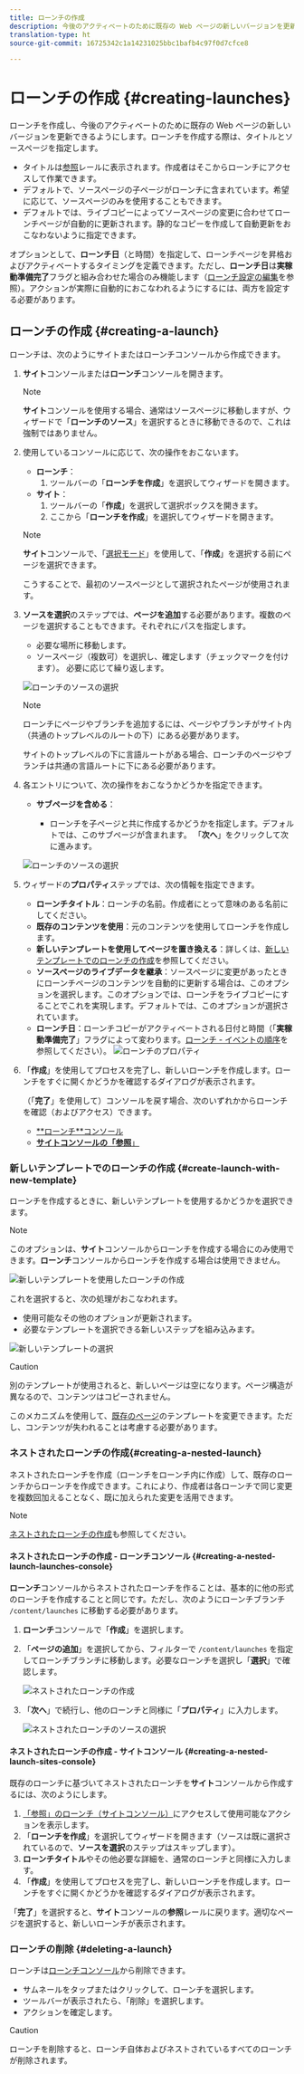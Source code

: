 ```yaml
---
title: ローンチの作成
description: 今後のアクティベートのために既存の Web ページの新しいバージョンを更新できるように、ローンチを作成できます。
translation-type: ht
source-git-commit: 16725342c1a14231025bbc1bafb4c97f0d7cfce8

---
```



# ローンチの作成 {#creating-launches}

ローンチを作成し、今後のアクティベートのために既存の Web ページの新しいバージョンを更新できるようにします。ローンチを作成する際は、タイトルとソースページを指定します。

* タイトルは[参照](/help/sites-cloud/authoring/fundamentals/environment-tools.md#references)レールに表示されます。作成者はそこからローンチにアクセスして作業できます。
* デフォルトで、ソースページの子ページがローンチに含まれています。希望に応じて、ソースページのみを使用することもできます。
* デフォルトでは、ライブコピーによってソースページの変更に合わせてローンチページが自動的に更新されます。静的なコピーを作成して自動更新をおこなわないように指定できます。<!--By default, [Live Copy](/help/sites-administering/msm.md) automatically updates the launch pages as the source pages change. You can specify that a static copy is created to prevent automatic changes.-->

オプションとして、**ローンチ日**（と時間）を指定して、ローンチページを昇格およびアクティベートするタイミングを定義できます。ただし、**ローンチ日**&#x200B;は&#x200B;**実稼動準備完了**&#x200B;フラグと組み合わせた場合のみ機能します（[ローンチ設定の編集](/help/sites-cloud/authoring/launches/editing.md#editing-a-launch-configuration)を参照）。アクションが実際に自動的におこなわれるようにするには、両方を設定する必要があります。

## ローンチの作成 {#creating-a-launch}

ローンチは、次のようにサイトまたはローンチコンソールから作成できます。

1. **サイト**&#x200B;コンソールまたは&#x200B;**ローンチ**&#x200B;コンソールを開きます。

   >[!NOTE]
   >
   >**サイト**&#x200B;コンソールを使用する場合、通常はソースページに移動しますが、ウィザードで「**ローンチのソース**」を選択するときに移動できるので、これは強制ではありません。

1. 使用しているコンソールに応じて、次の操作をおこないます。
   * **ローンチ**：
      1. ツールバーの「**ローンチを作成**」を選択してウィザードを開きます。
   * **サイト**：
      1. ツールバーの「**作成**」を選択して選択ボックスを開きます。
      1. ここから「**ローンチを作成**」を選択してウィザードを開きます。
   >[!NOTE]
   >
   >**サイト**&#x200B;コンソールで、「[選択モード](/help/sites-cloud/authoring/getting-started/basic-handling.md#viewing-and-selecting-resources)」を使用して、「**作成**」を選択する前にページを選択できます。
   >
   >こうすることで、最初のソースページとして選択されたページが使用されます。

1. **ソースを選択**&#x200B;のステップでは、**ページを追加**&#x200B;する必要があります。複数のページを選択することもできます。それぞれにパスを指定します。
   * 必要な場所に移動します。
   * ソースページ（複数可）を選択し、確定します（チェックマークを付けます）。
   必要に応じて繰り返します。

   ![ローンチのソースの選択](/help/sites-cloud/authoring/assets/launches-select-source.png)

   >[!NOTE]
   >
   >ローンチにページやブランチを追加するには、ページやブランチがサイト内（共通のトップレベルのルートの下）にある必要があります。
   >
   >サイトのトップレベルの下に言語ルートがある場合、ローンチのページやブランチは共通の言語ルートに下にある必要があります。

1. 各エントリについて、次の操作をおこなうかどうかを指定できます。

   * **サブページを含める**：

      * ローンチを子ページと共に作成するかどうかを指定します。デフォルトでは、このサブページが含まれます。
   「**次へ**」をクリックして次に進みます。

   ![ローンチのソースの選択](/help/sites-cloud/authoring/assets/launches-select-source-2.png)

1. ウィザードの&#x200B;**プロパティ**&#x200B;ステップでは、次の情報を指定できます。

   * **ローンチタイトル**：ローンチの名前。作成者にとって意味のある名前にしてください。
   * **既存のコンテンツを使用**：元のコンテンツを使用してローンチを作成します。
   * **新しいテンプレートを使用してページを置き換える**：詳しくは、[新しいテンプレートでのローンチの作成](#create-launch-with-new-template)を参照してください。
   * **ソースページのライブデータを継承**：ソースページに変更があったときにローンチページのコンテンツを自動的に更新する場合は、このオプションを選択します。このオプションでは、ローンチをライブコピーにすることでこれを実現します。デフォルトでは、このオプションが選択されています。<!--Select this option to automatically update the content of launch pages when the source pages change. This option achieves this by making the launch a [live copy](/help/sites-administering/msm.md). By default, this option is selected.-->
   * **ローンチ日**：ローンチコピーがアクティベートされる日付と時間（「**実稼動準備完了**」フラグによって変わります。[ローンチ - イベントの順序](/help/sites-cloud/authoring/launches/overview.md#launches-the-order-of-events)を参照してください）。
   ![ローンチのプロパティ](/help/sites-cloud/authoring/assets/launches-properties.png)

1. 「**作成**」を使用してプロセスを完了し、新しいローンチを作成します。ローンチをすぐに開くかどうかを確認するダイアログが表示されます。

   （「**完了**」を使用して）コンソールを戻す場合、次のいずれかからローンチを確認（およびアクセス）できます。

   * [**ローンチ&#x200B;**コンソール](/help/sites-cloud/authoring/launches/overview.md#the-launches-console)
   * [**サイト&#x200B;**コンソールの「**&#x200B;参照&#x200B;**」](/help/sites-cloud/authoring/launches/overview.md#launches-in-references-sites-console)

### 新しいテンプレートでのローンチの作成 {#create-launch-with-new-template}

ローンチを作成するときに、新しいテンプレートを使用するかどうかを選択できます。

>[!NOTE]
>
>このオプションは、**サイト**&#x200B;コンソールからローンチを作成する場合にのみ使用できます。**ローンチ**&#x200B;コンソールからローンチを作成する場合は使用できません。

![新しいテンプレートを使用したローンチの作成](/help/sites-cloud/authoring/assets/launches-create-new-template.png)

これを選択すると、次の処理がおこなわれます。

* 使用可能なその他のオプションが更新されます。
* 必要なテンプレートを選択できる新しいステップを組み込みます。

![新しいテンプレートの選択](/help/sites-cloud/authoring/assets/launches-select-template.png)

>[!CAUTION]
>
>別のテンプレートが使用されると、新しいページは空になります。ページ構造が異なるので、コンテンツはコピーされません。
>
>このメカニズムを使用して、[既存のページ](/help/sites-cloud/authoring/fundamentals/organizing-pages.md#creating-a-new-page)のテンプレートを変更できます。ただし、コンテンツが失われることは考慮する必要があります。

### ネストされたローンチの作成{#creating-a-nested-launch}

ネストされたローンチを作成（ローンチをローンチ内に作成）して、既存のローンチからローンチを作成できます。これにより、作成者は各ローンチで同じ変更を複数回加えることなく、既に加えられた変更を活用できます。

>[!NOTE]
>
>[ネストされたローンチの作成](/help/sites-cloud/authoring/launches/promoting.md#promoting-a-nested-launch)も参照してください。

#### ネストされたローンチの作成 - ローンチコンソール {#creating-a-nested-launch-launches-console}

**ローンチ**&#x200B;コンソールからネストされたローンチを作ることは、基本的に他の形式のローンチを作成することと同じです。ただし、次のようにローンチブランチ `/content/launches` に移動する必要があります。

1. **ローンチ**&#x200B;コンソールで「**作成**」を選択します。
1. 「**ページの追加**」を選択してから、フィルターで `/content/launches` を指定してローンチブランチに移動します。必要なローンチを選択し「**選択**」で確認します。

   ![ネストされたローンチの作成](/help/sites-cloud/authoring/assets/launches-create-nested.png)

1. 「**次へ**」で続行し、他のローンチと同様に「**プロパティ**」に入力します。

   ![ネストされたローンチのソースの選択](/help/sites-cloud/authoring/assets/launches-create-nested-select.png)

#### ネストされたローンチの作成 - サイトコンソール {#creating-a-nested-launch-sites-console}

既存のローンチに基づいてネストされたローンチを&#x200B;**サイト**&#x200B;コンソールから作成するには、次のようにします。

1. [「参照」のローンチ（サイトコンソール）](/help/sites-cloud/authoring/launches/overview.md#launches-in-references-sites-console)にアクセスして使用可能なアクションを表示します。
1. 「**ローンチを作成**」を選択してウィザードを開きます（ソースは既に選択されているので、**ソースを選択**&#x200B;のステップはスキップします）。
1. **ローンチタイトル**&#x200B;やその他必要な詳細を、通常のローンチと同様に入力します。
1. 「**作成**」を使用してプロセスを完了し、新しいローンチを作成します。ローンチをすぐに開くかどうかを確認するダイアログが表示されます。

「**完了**」を選択すると、**サイト**&#x200B;コンソールの&#x200B;**参照**&#x200B;レールに戻ります。適切なページを選択すると、新しいローンチが表示されます。

### ローンチの削除 {#deleting-a-launch}

ローンチは[ローンチコンソール](/help/sites-cloud/authoring/launches/overview.md#the-launches-console)から削除できます。

* サムネールをタップまたはクリックして、ローンチを選択します。
* ツールバーが表示されたら、「削除」を選択します。
* アクションを確定します。

>[!CAUTION]
>
>ローンチを削除すると、ローンチ自体およびネストされているすべてのローンチが削除されます。
